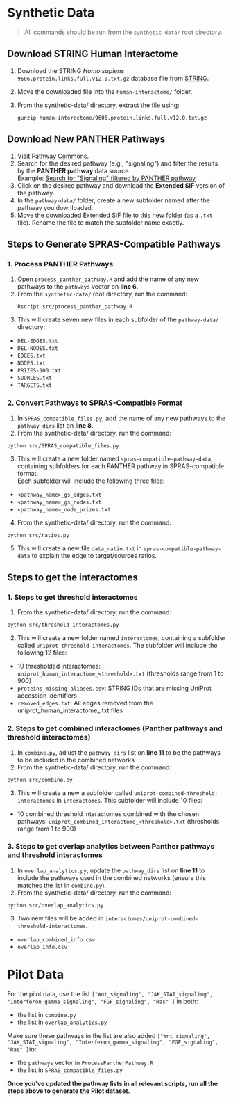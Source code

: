 # Synthetic Data

> All commands should be run from the `synthetic-data/` root directory.

## Download STRING Human Interactome
1. Download the STRING *Homo sapiens* `9606.protein.links.full.v12.0.txt.gz` database file from [STRING](https://string-db.org/cgi/download?sessionId=bL9sRTdIaUEt&species_text=Homo+sapiens&settings_expanded=0&min_download_score=0&filter_redundant_pairs=0&delimiter_type=txt).
2. Move the downloaded file into the `human-interactome/` folder.
3. From the synthetic-data/ directory, extract the file using:

   ```
   gunzip human-interactome/9606.protein.links.full.v12.0.txt.gz
   ```

## Download New PANTHER Pathways
1. Visit [Pathway Commons](https://www.pathwaycommons.org/).
2. Search for the desired pathway (e.g., "signaling") and filter the results by the **PANTHER pathway** data source.  
   Example: [Search for "Signaling" filtered by PANTHER pathway](https://apps.pathwaycommons.org/search?datasource=panther&q=Signaling&type=Pathway)
3. Click on the desired pathway and download the **Extended SIF** version of the pathway.
4. In the `pathway-data/` folder, create a new subfolder named after the pathway you downloaded.
5. Move the downloaded Extended SIF file to this new folder (as a `.txt` file). Rename the file to match the subfolder name exactly.


## Steps to Generate SPRAS-Compatible Pathways

### 1. Process PANTHER Pathways

1. Open `process_panther_pathway.R` and add the name of any new pathways to the `pathways` vector on **line 6**.
2. From the `synthetic-data/` root directory, run the command:
   ```
   Rscript src/process_panther_pathway.R
   ```
3. This will create seven new files in each subfolder of the `pathway-data/` directory:
- `DEL-EDGES.txt`
- `DEL-NODES.txt`
- `EDGES.txt`
- `NODES.txt`
- `PRIZES-100.txt`
- `SOURCES.txt`
- `TARGETS.txt`

### 2. Convert Pathways to SPRAS-Compatible Format
1.	In `SPRAS_compatible_files.py`, add the name of any new pathways to the `pathway_dirs` list on **line 8**.
2.	From the synthetic-data/ directory, run the command:
```
python src/SPRAS_compatible_files.py
```
3. This will create a new folder named `spras-compatible-pathway-data`, containing subfolders for each PANTHER pathway in SPRAS-compatible format.  
Each subfolder will include the following three files:
- `<pathway_name>_gs_edges.txt`
- `<pathway_name>_gs_nodes.txt`
- `<pathway_name>_node_prizes.txt`

4. From the synthetic-data/ directory, run the command:
```
python src/ratios.py
```
5. This will create a new file `data_ratio.txt` in `spras-compatible-pathway-data` to explain the edge to target/sources ratios.

## Steps to get the interactomes
### 1. Steps to get threshold interactomes
1. From the synthetic-data/ directory, run the command:
```
python src/threshold_interactomes.py
```
2.	This will create a new folder named `interactomes`, containing a subfolder called `uniprot-threshold-interactomes`.
The subfolder will include the following 12 files:
- 10 thresholded interactomes: `uniprot_human_interactome_<threshold>.txt` (thresholds range from 1 to 900)
- `proteins_missing_aliases.csv`: STRING IDs that are missing UniProt accession identifiers
- `removed_edges.txt`: All edges removed from the uniprot_human_interactome_<threshold>.txt files

### 2. Steps to get combined interactomes (Panther pathways and threshold interactomes)
1. In `combine.py`, adjust the `pathway_dirs` list on **line 11** to be the pathways to be included in the combined networks
2. From the synthetic-data/ directory, run the command:
```
python src/combine.py
```
3. This will create a new a subfolder called `uniprot-combined-threshold-interactomes` in `interactomes`.
This subfolder will include 10 files:
- 10 combined threshold interactomes combined with the chosen pathways: `uniprot_combined_interactome_<threshold>.txt` (thresholds range from 1 to 900)

### 3. Steps to get overlap analytics between Panther pathways and threshold interactomes
1. In `overlap_analytics.py`, update the `pathway_dirs` list on **line 11** to include the pathways used in the combined networks (ensure this matches the list in `combine.py`).
2. From the synthetic-data/ directory, run the command:
```
python src/overlap_analytics.py
```
3. Two new files will be added in `interactomes/uniprot-combined-threshold-interactomes`.
- `overlap_combined_info.csv`
- `overlap_info.csv`

# Pilot Data
For the pilot data, use the list `["Wnt_signaling", "JAK_STAT_signaling", "Interferon_gamma_signaling", "FGF_signaling", "Ras" ]` in both:
- the list in `combine.py`
- the list in `overlap_analytics.py`

Make sure these pathways in the list are also added `["Wnt_signaling", "JAK_STAT_signaling", "Interferon_gamma_signaling", "FGF_signaling", "Ras" ]`to:
- the `pathways` vector in `ProcessPantherPathway.R`
- the list in `SPRAS_compatible_files.py`

**Once you’ve updated the pathway lists in all relevant scripts, run all the steps above to generate the Pilot dataset.**